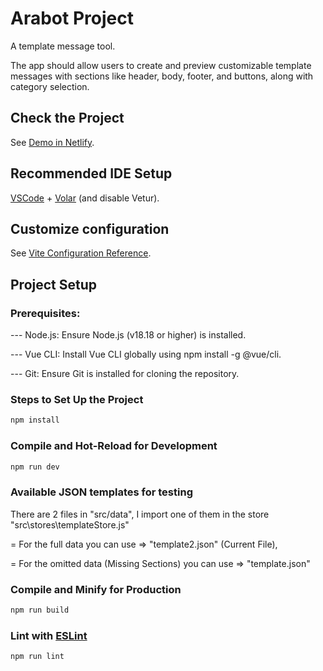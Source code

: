 # Arabot Project

A template message tool.

The app should allow users to create and preview customizable template messages with sections like header, body, footer, and buttons, along with category selection.

## Check the Project

See [Demo in Netlify](https://template-message-challenge.netlify.app/).
 

## Recommended IDE Setup

[VSCode](https://code.visualstudio.com/) + [Volar](https://marketplace.visualstudio.com/items?itemName=Vue.volar) (and disable Vetur).

## Customize configuration

See [Vite Configuration Reference](https://vite.dev/config/).

## Project Setup
###  Prerequisites:
 --- Node.js: Ensure Node.js (v18.18 or higher) is installed.
 
 --- Vue CLI: Install Vue CLI globally using npm install -g @vue/cli.
 
 --- Git: Ensure Git is installed for cloning the repository.


### Steps to Set Up the Project

```sh
npm install
```

### Compile and Hot-Reload for Development

```sh
npm run dev
```

### Available JSON templates for testing

There are 2 files in "src/data", I import one of them in the store "src\stores\templateStore.js"

= For the full data you can use => "template2.json" (Current File),

= For the omitted data (Missing Sections) you can use => "template.json"



### Compile and Minify for Production

```sh
npm run build
```

### Lint with [ESLint](https://eslint.org/)

```sh
npm run lint
```
